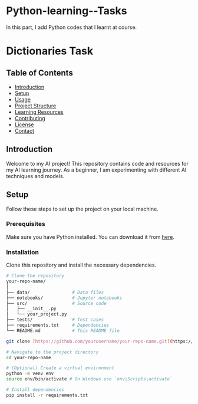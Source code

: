 # Python-learning--Tasks
In this part, I add Python codes that I learnt at course.
# Dictionaries Task

## Table of Contents
- [Introduction](#introduction)
- [Setup](#setup)
- [Usage](#usage)
- [Project Structure](#project-structure)
- [Learning Resources](#learning-resources)
- [Contributing](#contributing)
- [License](#license)
- [Contact](#contact)

## Introduction
Welcome to my AI project! This repository contains code and resources for my AI learning journey. As a beginner, I am experimenting with different AI techniques and models.

## Setup
Follow these steps to set up the project on your local machine.

### Prerequisites
Make sure you have Python installed. You can download it from [here](https://www.python.org/downloads/).

### Installation
Clone this repository and install the necessary dependencies.

```bash
# Clone the repository
your-repo-name/
│
├── data/                # Data files
├── notebooks/           # Jupyter notebooks
├── src/                 # Source code
│   ├── __init__.py
│   └── your_project.py
├── tests/               # Test cases
├── requirements.txt     # Dependencies
└── README.md            # This README file

git clone [https://github.com/yourusername/your-repo-name.git](https://github.com/Fatih-Asgarov)

# Navigate to the project directory
cd your-repo-name

# (Optional) Create a virtual environment
python -m venv env
source env/bin/activate # On Windows use `env\Scripts\activate`

# Install dependencies
pip install -r requirements.txt
